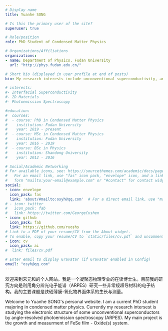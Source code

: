 ```yaml
---
# Display name
title: Yuanhe SONG

# Is this the primary user of the site?
superuser: true

# Role/position
role: PhD Student of Condensed Matter Physics

# Organizations/Affiliations
organizations:
- name: Department of Physics, Fudan University
  url: "http://phys.fudan.edu.cn/"

# Short bio (displayed in user profile at end of posts)
bio: My research interests include unconventional superconductivity, angle-resolved photoemission spectroscopy (ARPES), and molecular-beam epitaxy.

# interests:
#- Interfacial Superconductivity
#- 2D Materials
#- Photoemission Spectroscopy

#education:
#  courses:
#  - course: PhD in Condensed Matter Physics
#    institution: Fudan University
#    year: 2019 - present
#  - course: MSc in Condensed Matter Physics
#    institution: Fudan University
#    year: 2016 - 2019
#  - course: BSc in Physics
#    institution: Shandong University
#    year: 2012 - 2016

# Social/Academic Networking
# For available icons, see: https://sourcethemes.com/academic/docs/page-builder/#icons
#   For an email link, use "fas" icon pack, "envelope" icon, and a link in the
#   form "mailto:your-email@example.com" or "#contact" for contact widget.
social:
- icon: envelope
  icon_pack: fas
  link: 'about/#mailto:osyh@qq.com'  # For a direct email link, use "mailto:test@example.org".
# - icon: twitter
#   icon_pack: fab
#   link: https://twitter.com/GeorgeCushen
- icon: github
  icon_pack: fab
  link: https://github.com/ruoshs
# Link to a PDF of your resume/CV from the About widget.
# To enable, copy your resume/CV to `static/files/cv.pdf` and uncomment the lines below.
- icon: cv
  icon_pack: ai
#  link: files/cv.pdf

# Enter email to display Gravatar (if Gravatar enabled in Config)
email: "osyh@qq.com"
---
```


欢迎来到宋元和的个人网站。我是一个凝聚态物理专业的在读博士生。目前我的研究方向是利用角分辨光电子能谱（ARPES）研究一些非常规超导材料的电子结构。我的主要课题是铁硒薄膜-氧化物界面体系的生长与测量。

Welcome to Yuanhe SONG's personal website. I am a current PhD student majoring in condensed matter physics. Currently my research intersest is studying the electronic structure of some unconventional superconductors by angle-resolved photoemission spectroscopy (ARPES). My main project is the growth and measurment of FeSe film - Oxide(s) system.
